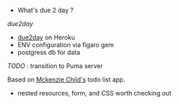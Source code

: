 
* What's due 2 day ?

*due2day*
* [due2day](http://due2day.herokuapp.com/) on Heroku
* ENV configuration via figaro gem
* postgress db for data

_TODO_ : transition to Puma server


Based on [Mckenzie Child's](http://mackenziechild.me/12-in-12/6/) todo list app.
* nested resources, form, and CSS worth checking out
